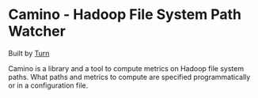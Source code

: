 <!--
Copyright (C) 2014-2016, Turn Inc. All Rights Reserved.

Licensed under the Apache License, Version 2.0 (the "License");
you may not use this file except in compliance with the License.
You may obtain a copy of the License at

    http://www.apache.org/licenses/LICENSE-2.0

Unless required by applicable law or agreed to in writing, software
distributed under the License is distributed on an "AS IS" BASIS,
WITHOUT WARRANTIES OR CONDITIONS OF ANY KIND, either express or implied.
See the License for the specific language governing permissions and
limitations under the License.
-->

Camino - Hadoop File System Path Watcher
========================================

Built by [Turn](http://turn.com)

Camino is a library and a tool to compute metrics on Hadoop file system
paths. What paths and metrics to compute are specified programmatically
or in a configuration file.
